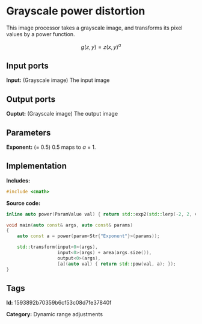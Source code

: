 # Grayscale power distortion

This image processor takes a grayscale image, and transforms its pixel values by a power function.

$$ g(z, y) = z(x, y)^a $$

## Input ports

__Input:__ (Grayscale image) The input image

## Output ports

__Ouptut:__ (Grayscale image) The output image

## Parameters

__Exponent:__ (= 0.5) 0.5 maps to $a$ = 1.

## Implementation

__Includes:__ 

```c++
#include <cmath>
```

__Source code:__ 

```c++
inline auto power(ParamValue val) { return std::exp2(std::lerp(-2, 2, val.value())); }

void main(auto const& args, auto const& params)
{
	auto const a = power(param<Str{"Exponent"}>(params));

	std::transform(input<0>(args),
	               input<0>(args) + area(args.size()),
	               output<0>(args),
	               [a](auto val) { return std::pow(val, a); });
}
```

## Tags

__Id:__ 1593892b70359b6cf53c08d7fe37840f

__Category:__ Dynamic range adjustments